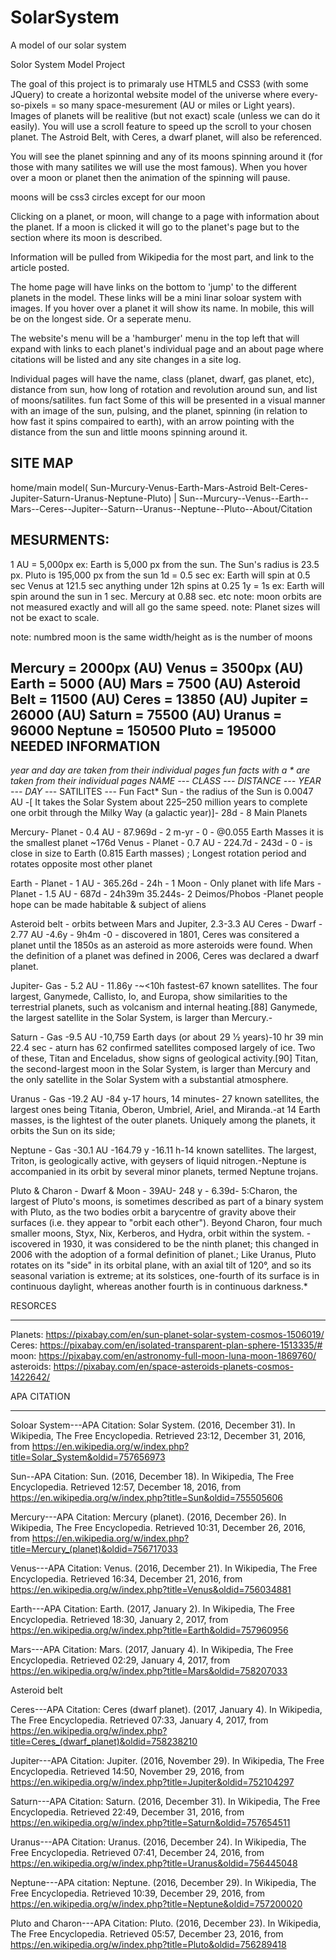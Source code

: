 # SolarSystem
A model of our solar system


Solor System Model Project

The goal of this project is to primaraly use HTML5 and CSS3 (with some JQuery) to create a horizontal website model of the universe where every-so-pixels = so many space-mesurement (AU or miles or Light years). Images of planets will be realitive (but not exact) scale (unless we can do it easily). You will use a scroll feature to speed up the scroll to your chosen planet.
The Astroid Belt, with Ceres, a dwarf planet, will also be referenced.

You will see the planet spinning and any of its moons spinning around it (for those with many satilites we will use the most famous). When you hover over a moon or planet then the animation of the spinning will pause.

moons will be css3 circles except for our moon

Clicking on a planet, or moon, will change to a page with information about the planet. If a moon is clicked it will go to the planet's page but to the section where its moon is described.

Information will be pulled from Wikipedia for the most part, and link to the article posted.

The home page will have links on the bottom to 'jump' to the different planets in the model. These links will be a mini linar soloar system with images. If you hover over a planet it will show its name.
In mobile, this will be on the longest side. Or a seperate menu.

The website's menu will be a 'hamburger' menu in the top left that will expand with links to each planet's individual page and an about page where citations will be listed and any site changes in a site log.

Individual pages will have the
name,
class (planet, dwarf, gas planet, etc),
distance from sun,
how long of rotation and
revolution around sun,
and list of moons/satilites.
fun fact
Some of this will be presented in a visual manner with an image of the sun, pulsing, and the planet, spinning (in relation to how fast it spins compaired to earth), with an arrow pointing with the distance from the sun and little moons spinning around it.

SITE MAP
-----
home/main model( Sun-Murcury-Venus-Earth-Mars-Astroid Belt-Ceres-Jupiter-Saturn-Uranus-Neptune-Pluto)
|
Sun--Murcury--Venus--Earth--Mars--Ceres--Jupiter--Saturn--Uranus--Neptune--Pluto--About/Citation

MESURMENTS:
----
1 AU = 5,000px ex: Earth is 5,000 px from the sun. The Sun's radius is 23.5 px. Pluto is 195,000 px from the sun
1d = 0.5 sec ex: Earth will spin at 0.5 sec Venus at 121.5 sec anything under 12h spins at 0.25
1y = 1s ex: Earth will spin around the sun in 1 sec. Mercury at 0.88 sec. etc
note: moon orbits are not measured exactly and will all go the same speed.
note: Planet sizes will not be exact to scale.

note: numbred moon is the same width/height as is the number of moons

Mercury = 2000px (AU)
Venus = 3500px (AU)
Earth = 5000 (AU)
Mars  = 7500 (AU)
Asteroid Belt = 11500 (AU)
Ceres = 13850 (AU)
Jupiter = 26000 (AU)
Saturn = 75500 (AU)
Uranus = 96000
Neptune = 150500
Pluto = 195000
NEEDED INFORMATION
-------
*year and day are taken from their individual pages
*fun facts with a * are taken from their individual pages
NAME --- CLASS --- DISTANCE --- YEAR* --- DAY* --- SATILITES --- Fun Fact*
Sun - the radius of the Sun is 0.0047 AU -[ It takes the Solar System about 225–250 million years to complete one orbit through the Milky Way (a galactic year)]- 28d - 8 Main Planets

Mercury- Planet  - 0.4 AU     - 87.969d - 2 m-yr - 0           - @0.055 Earth Masses it is the smallest planet
                                            ~176d
Venus  - Planet  - 0.7 AU     - 224.7d  - 243d   - 0           - is close in size to Earth (0.815 Earth masses) ; Longest rotation period and rotates opposite most other planet
                                                                
Earth  - Planet  - 1 AU       - 365.26d - 24h    - 1 Moon      - Only planet with life
Mars   - Planet  - 1.5 AU     - 687d    - 24h39m
                                          35.244s- 2 Deimos/Phobos -Planet people hope can be made habitable & subject of aliens
                                          
Asteroid belt - orbits between Mars and Jupiter, 2.3-3.3 AU
Ceres  - Dwarf  - 2.77 AU     -4.6y     - 9h4m   -0   - discovered in 1801, Ceres was consitered a planet until the 1850s as an asteroid as more asteroids were found. When the definition of a planet was defined in 2006, Ceres was declared a dwarf planet.

Jupiter- Gas   - 5.2 AU      - 11.86y   -~<10h fastest-67 known satellites. The four largest, Ganymede, Callisto, Io, and Europa, show similarities to the terrestrial planets, such as volcanism and internal heating.[88] Ganymede, the largest satellite in the Solar System, is larger than Mercury.-

Saturn - Gas   -9.5 AU      -10,759 Earth days (or about  29 1⁄2 years)-10 hr 39 min 22.4 sec - aturn has 62 confirmed satellites composed largely of ice. Two of these, Titan and Enceladus, show signs of geological activity.[90] Titan, the second-largest moon in the Solar System, is larger than Mercury and the only satellite in the Solar System with a substantial atmosphere.

Uranus - Gas  -19.2 AU -84 y-17 hours, 14 minutes- 27 known satellites, the largest ones being Titania, Oberon, Umbriel, Ariel, and Miranda.-at 14 Earth masses, is the lightest of the outer planets.
Uniquely among the planets, it orbits the Sun on its side; 

Neptune - Gas -30.1 AU -164.79 y -16.11 h-14 known satellites. The largest, Triton, is geologically active, with geysers of liquid nitrogen.-Neptune is accompanied in its orbit by several minor planets, termed Neptune trojans.

Pluto & Charon - Dwarf & Moon - 39AU- 248 y - 6.39d- 5:Charon, the largest of Pluto's moons, is sometimes described as part of a binary system with Pluto, as the two bodies orbit a barycentre of gravity above their surfaces (i.e. they appear to "orbit each other"). Beyond Charon, four much smaller moons, Styx, Nix, Kerberos, and Hydra, orbit within the system. - iscovered in 1930, it was considered to be the ninth planet; this changed in 2006 with the adoption of a formal definition of planet.;
Like Uranus, Pluto rotates on its "side" in its orbital plane, with an axial tilt of 120°, and so its seasonal variation is extreme; at its solstices, one-fourth of its surface is in continuous daylight, whereas another fourth is in continuous darkness.*


RESORCES
_________
Planets: https://pixabay.com/en/sun-planet-solar-system-cosmos-1506019/
Ceres: https://pixabay.com/en/isolated-transparent-plan-sphere-1513335/#
moon: https://pixabay.com/en/astronomy-full-moon-luna-moon-1869760/
asteroids: https://pixabay.com/en/space-asteroids-planets-cosmos-1422642/


APA CITATION
_____
Soloar System---APA Citation: Solar System. (2016, December 31). In Wikipedia, The Free Encyclopedia. Retrieved 23:12, December 31, 2016, from https://en.wikipedia.org/w/index.php?title=Solar_System&oldid=757656973

Sun--APA Citation: Sun. (2016, December 18). In Wikipedia, The Free Encyclopedia. Retrieved 12:57, December 18, 2016, from https://en.wikipedia.org/w/index.php?title=Sun&oldid=755505606

Mercury---APA Citation: Mercury (planet). (2016, December 26). In Wikipedia, The Free Encyclopedia. Retrieved 10:31, December 26, 2016, from https://en.wikipedia.org/w/index.php?title=Mercury_(planet)&oldid=756717033


Venus---APA Citation: Venus. (2016, December 21). In Wikipedia, The Free Encyclopedia. Retrieved 16:34, December 21, 2016, from https://en.wikipedia.org/w/index.php?title=Venus&oldid=756034881

Earth---APA Citation: Earth. (2017, January 2). In Wikipedia, The Free Encyclopedia. Retrieved 18:30, January 2, 2017, from https://en.wikipedia.org/w/index.php?title=Earth&oldid=757960956

Mars---APA Citation: Mars. (2017, January 4). In Wikipedia, The Free Encyclopedia. Retrieved 02:29, January 4, 2017, from https://en.wikipedia.org/w/index.php?title=Mars&oldid=758207033

Asteroid belt

Ceres---APA Citation: Ceres (dwarf planet). (2017, January 4). In Wikipedia, The Free Encyclopedia. Retrieved 07:33, January 4, 2017, from https://en.wikipedia.org/w/index.php?title=Ceres_(dwarf_planet)&oldid=758238210

Jupiter---APA Citation: Jupiter. (2016, November 29). In Wikipedia, The Free Encyclopedia. Retrieved 14:50, November 29, 2016, from https://en.wikipedia.org/w/index.php?title=Jupiter&oldid=752104297


Saturn---APA Citation: Saturn. (2016, December 31). In Wikipedia, The Free Encyclopedia. Retrieved 22:49, December 31, 2016, from https://en.wikipedia.org/w/index.php?title=Saturn&oldid=757654511

Uranus---APA Citation: Uranus. (2016, December 24). In Wikipedia, The Free Encyclopedia. Retrieved 07:41, December 24, 2016, from https://en.wikipedia.org/w/index.php?title=Uranus&oldid=756445048

Neptune---APA citation: Neptune. (2016, December 29). In Wikipedia, The Free Encyclopedia. Retrieved 10:39, December 29, 2016, from https://en.wikipedia.org/w/index.php?title=Neptune&oldid=757200020


Pluto and Charon---APA Citation: Pluto. (2016, December 23). In Wikipedia, The Free Encyclopedia. Retrieved 05:57, December 23, 2016, from https://en.wikipedia.org/w/index.php?title=Pluto&oldid=756289418
